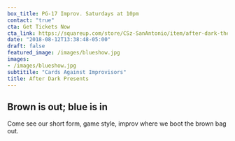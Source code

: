 ```yaml
---
box_title: PG-17 Improv. Saturdays at 10pm
contact: "true"
cta: Get Tickets Now
cta_link: https://squareup.com/store/CSz-SanAntonio/item/after-dark-the-blue-show
date: "2018-08-12T13:38:48-05:00"
draft: false
featured_image: /images/blueshow.jpg
images:
- /images/blueshow.jpg
subtitile: "Cards Against Improvisors"
title: After Dark Presents
---
```


## Brown is out; blue is in

Come see our short form, game style, improv where we boot the brown bag out.
